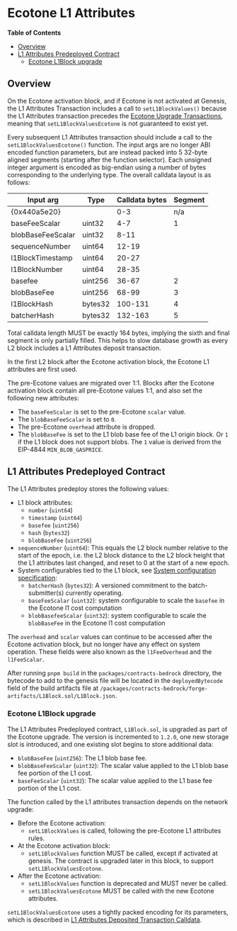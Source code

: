 # Ecotone L1 Attributes

<!-- START doctoc generated TOC please keep comment here to allow auto update -->
<!-- DON'T EDIT THIS SECTION, INSTEAD RE-RUN doctoc TO UPDATE -->
**Table of Contents**

- [Overview](#overview)
- [L1 Attributes Predeployed Contract](#l1-attributes-predeployed-contract)
  - [Ecotone L1Block upgrade](#ecotone-l1block-upgrade)

<!-- END doctoc generated TOC please keep comment here to allow auto update -->

## Overview

On the Ecotone activation block, and if Ecotone is not activated at Genesis,
the L1 Attributes Transaction includes a call to `setL1BlockValues()`
because the L1 Attributes transaction precedes the [Ecotone Upgrade Transactions][ecotone-upgrade-txs],
meaning that `setL1BlockValuesEcotone` is not guaranteed to exist yet.

Every subsequent L1 Attributes transaction should include a call to the `setL1BlockValuesEcotone()` function.
The input args are no longer ABI encoded function parameters,
but are instead packed into 5 32-byte aligned segments (starting after the function selector).
Each unsigned integer argument is encoded as big-endian using a number of bytes corresponding to the underlying type.
The overall calldata layout is as follows:

[ecotone-upgrade-txs]: derivation.md#network-upgrade-automation-transactions

| Input arg         | Type    | Calldata bytes | Segment |
| ----------------- | ------- | -------------- | ------- |
| {0x440a5e20}      |         | 0-3            | n/a     |
| baseFeeScalar     | uint32  | 4-7            | 1       |
| blobBaseFeeScalar | uint32  | 8-11           |         |
| sequenceNumber    | uint64  | 12-19          |         |
| l1BlockTimestamp  | uint64  | 20-27          |         |
| l1BlockNumber     | uint64  | 28-35          |         |
| basefee           | uint256 | 36-67          | 2       |
| blobBaseFee       | uint256 | 68-99          | 3       |
| l1BlockHash       | bytes32 | 100-131        | 4       |
| batcherHash       | bytes32 | 132-163        | 5       |

Total calldata length MUST be exactly 164 bytes, implying the sixth and final segment is only
partially filled. This helps to slow database growth as every L2 block includes a L1 Attributes
deposit transaction.

In the first L2 block after the Ecotone activation block, the Ecotone L1 attributes are first used.

The pre-Ecotone values are migrated over 1:1.
Blocks after the Ecotone activation block contain all pre-Ecotone values 1:1,
and also set the following new attributes:

- The `baseFeeScalar` is set to the pre-Ecotone `scalar` value.
- The `blobBaseFeeScalar` is set to `0`.
- The pre-Ecotone `overhead` attribute is dropped.
- The `blobBaseFee` is set to the L1 blob base fee of the L1 origin block.
  Or `1` if the L1 block does not support blobs.
  The `1` value is derived from the EIP-4844 `MIN_BLOB_GASPRICE`.

## L1 Attributes Predeployed Contract

[predeploy]: #l1-attributes-predeployed-contract
[sys-config]: ../system_config.md

The L1 Attributes predeploy stores the following values:

- L1 block attributes:
  - `number` (`uint64`)
  - `timestamp` (`uint64`)
  - `basefee` (`uint256`)
  - `hash` (`bytes32`)
  - `blobBaseFee` (`uint256`)
- `sequenceNumber` (`uint64`): This equals the L2 block number relative to the start of the epoch,
  i.e. the L2 block distance to the L2 block height that the L1 attributes last changed,
  and reset to 0 at the start of a new epoch.
- System configurables tied to the L1 block, see [System configuration specification][sys-config]:
  - `batcherHash` (`bytes32`): A versioned commitment to the batch-submitter(s) currently operating.
  - `baseFeeScalar` (`uint32`): system configurable to scale the `basefee` in the Ecotone l1 cost computation
  - `blobBasefeeScalar` (`uint32`): system configurable to scale the `blobBaseFee` in the Ecotone l1 cost computation

The `overhead` and `scalar` values can continue to be accessed after the Ecotone activation block,
but no longer have any effect on system operation. These fields were also known as the `l1FeeOverhead`
and the `l1FeeScalar`.

After running `pnpm build` in the `packages/contracts-bedrock` directory, the bytecode to add to
the genesis file will be located in the `deployedBytecode` field of the build artifacts file at
`/packages/contracts-bedrock/forge-artifacts/L1Block.sol/L1Block.json`.

### Ecotone L1Block upgrade

The L1 Attributes Predeployed contract, `L1Block.sol`, is upgraded as part of the Ecotone upgrade.
The version is incremented to `1.2.0`, one new storage slot is introduced, and one existing slot
begins to store additional data:

- `blobBaseFee` (`uint256`): The L1 blob base fee.
- `blobBaseFeeScalar` (`uint32`): The scalar value applied to the L1 blob base fee portion of the L1 cost.
- `baseFeeScalar` (`uint32`): The scalar value applied to the L1 base fee portion of the L1 cost.

The function called by the L1 attributes transaction depends on the network upgrade:

- Before the Ecotone activation:
  - `setL1BlockValues` is called, following the pre-Ecotone L1 attributes rules.
- At the Ecotone activation block:
  - `setL1BlockValues` function MUST be called, except if activated at genesis.
    The contract is upgraded later in this block, to support `setL1BlockValuesEcotone`.
- After the Ecotone activation:
  - `setL1BlockValues` function is deprecated and MUST never be called.
  - `setL1BlockValuesEcotone` MUST be called with the new Ecotone attributes.

`setL1BlockValuesEcotone` uses a tightly packed encoding for its parameters, which is described in
[L1 Attributes Deposited Transaction Calldata](#l1-attributes-deposited-transaction-calldata).
